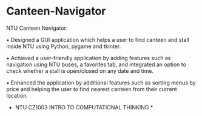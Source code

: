 # Canteen-Navigator
NTU Canteen Navigator: 

•	Designed a GUI application which helps a user to find canteen and stall inside NTU using Python, pygame and tkinter. 

•	Achieved a user-friendly application by adding features such as navigation using NTU buses, a favorites tab, and integrated an option to check whether a stall is open/closed on any date and time.

•	Enhanced the application by additional features such as sorting menus by price and helping the user to find nearest canteen from their current location.

* NTU CZ1003 INTRO TO COMPUTATIONAL THINKING *
